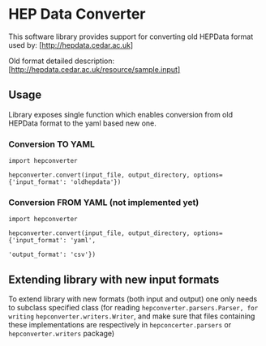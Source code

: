 # HEP Data Converter

This software library provides support for converting old HEPData format used by: [http://hepdata.cedar.ac.uk]

Old format detailed description: [http://hepdata.cedar.ac.uk/resource/sample.input]

## Usage

Library exposes single function which enables conversion from old HEPData format to the yaml based new one.


### Conversion TO YAML
```
import hepconverter

hepconverter.convert(input_file, output_directory, options={'input_format': 'oldhepdata'})

```

### Conversion FROM YAML (not implemented yet)

```
import hepconverter

hepconverter.convert(input_file, output_directory, options={'input_format': 'yaml',
                                                            'output_format': 'csv'})
```


## Extending library with new input formats

To extend library with new formats (both input and output) one only needs to subclass specified class (for reading
```hepconverter.parsers.Parser, for writing``` ```hepconverter.writers.Writer```, and make sure that files containing these implementations
are respectively in ```hepconcerter.parsers``` or ```hepconverter.writers``` package)